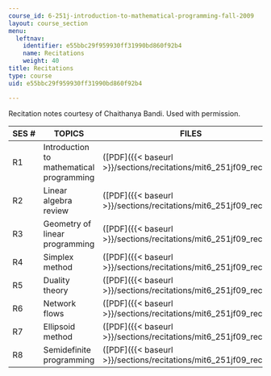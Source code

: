```yaml
---
course_id: 6-251j-introduction-to-mathematical-programming-fall-2009
layout: course_section
menu:
  leftnav:
    identifier: e55bbc29f959930ff31990bd860f92b4
    name: Recitations
    weight: 40
title: Recitations
type: course
uid: e55bbc29f959930ff31990bd860f92b4

---
```


Recitation notes courtesy of Chaithanya Bandi. Used with permission.

| SES # | TOPICS | FILES |
| --- | --- | --- |
| R1 | Introduction to mathematical programming | ([PDF]({{< baseurl >}}/sections/recitations/mit6_251jf09_rec01)) |
| R2 | Linear algebra review | ([PDF]({{< baseurl >}}/sections/recitations/mit6_251jf09_rec02)) |
| R3 | Geometry of linear programming | ([PDF]({{< baseurl >}}/sections/recitations/mit6_251jf09_rec03)) |
| R4 | Simplex method | ([PDF]({{< baseurl >}}/sections/recitations/mit6_251jf09_rec04)) |
| R5 | Duality theory | ([PDF]({{< baseurl >}}/sections/recitations/mit6_251jf09_rec05)) |
| R6 | Network flows | ([PDF]({{< baseurl >}}/sections/recitations/mit6_251jf09_rec06)) |
| R7 | Ellipsoid method | ([PDF]({{< baseurl >}}/sections/recitations/mit6_251jf09_rec07)) |
| R8 | Semidefinite programming | ([PDF]({{< baseurl >}}/sections/recitations/mit6_251jf09_rec08))